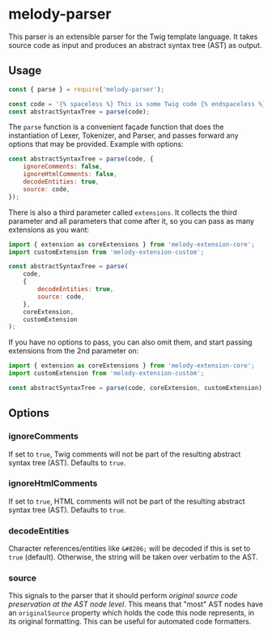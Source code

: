 # melody-parser

This parser is an extensible parser for the Twig template language. It takes source code as input and produces an abstract syntax tree (AST) as output.

## Usage

```javascript
const { parse } = require('melody-parser');

const code = '{% spaceless %} This is some Twig code {% endspaceless %}';
const abstractSyntaxTree = parse(code);
```

The `parse` function is a convenient façade function that does the instantiation of Lexer, Tokenizer, and Parser, and passes forward any options that may be provided. Example with options:

```javascript
const abstractSyntaxTree = parse(code, {
    ignoreComments: false,
    ignoreHtmlComments: false,
    decodeEntities: true,
    source: code,
});
```

There is also a third parameter called `extensions`. It collects the third parameter and all parameters that come after it, so you can pass as many extensions as you want:

```javascript
import { extension as coreExtensions } from 'melody-extension-core';
import customExtension from 'melody-extension-custom';

const abstractSyntaxTree = parse(
    code,
    {
        decodeEntities: true,
        source: code,
    },
    coreExtension,
    customExtension
);
```

If you have no options to pass, you can also omit them, and start passing extensions from the 2nd parameter on:

```javascript
import { extension as coreExtensions } from 'melody-extension-core';
import customExtension from 'melody-extension-custom';

const abstractSyntaxTree = parse(code, coreExtension, customExtension);
```

## Options

### ignoreComments

If set to `true`, Twig comments will not be part of the resulting abstract syntax tree (AST). Defaults to `true`.

### ignoreHtmlComments

If set to `true`, HTML comments will not be part of the resulting abstract syntax tree (AST). Defaults to `true`.

### decodeEntities

Character references/entities like `&#8206;` will be decoded if this is set to `true` (default). Otherwise, the string will be taken over verbatim to the AST.

### source

This signals to the parser that it should perform _original source code preservation at the AST node level_. This means that "most" AST nodes have an `originalSource` property which holds the code this node represents, in its original formatting. This can be useful for automated code formatters.
